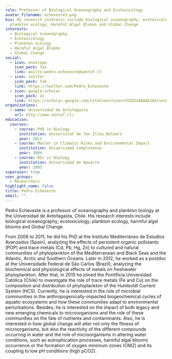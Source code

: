 ```yaml
---
role: Professor of Biological Oceanography and Ecotoxicology
avatar_filename: echeveste3.png
bio: My research interests include biological oceanography, ecotoxicology,
  plankton ecology, Harmful Algal Blooms and Global Change.
interests:
  - Biological oceanography
  - Ecotoxicology
  - Plankton ecology
  - Harmful Algal Blooms
  - Global Change
social:
  - icon: envelope
    icon_pack: fas
    link: mailto:pedro.echeveste@uantof.cl
  - icon: twitter
    icon_pack: fab
    link: https://twitter.com/Pedro_Echeveste
  - icon: google-scholar
    icon_pack: ai
    link: https://scholar.google.com/citations?user=tXID2z8AAAAJ&hl=es&oi=ao
organizations:
  - name: Universidad de Antofagasta
    url: http://www.uantof.cl/
education:
  courses:
    - course: PhD in Biology
      institution: Universitat de les Illes Balears
      year: 2011
    - course: Master in Climatic Risks and Environmental Impact
      institution: Universidad Complutense
      year: 2004
    - course: BSc in Biology
      institution: Universidad de Navarra
      year: 2003
superuser: true
user_groups:
  - Researchers
highlight_name: false
title: Pedro Echeveste
email: ""
---
```

Pedro Echeveste is a professor of oceanography and plankton biology at the Universidad de Antofagasta, Chile. His research interests include biological oceanography, ecotoxicology, plankton ecology, harmful algal blooms and Global Change.

From 2006 to 2011, he did his PhD at the Instituto Mediterráneo de Estudios Avanzados (Spain), analyzing the effects of persistent organic pollutants (POP) and trace metals (Cd, Pb, Hg, Zn) to cultured and natural communities of phytoplankton of the Mediterranean and Black Seas and the Atlantic, Arctic and Southern Oceans. Later in 2012, he worked as a postdoc at the Universidade Federal de São Carlos (Brazil), analyzing the biochemical and physiological effects of metals on freshwater phytoplankton. After that, in 2015 he joined the Pontificia Universidad Católica (Chile) to investigate the role of trace metals (Fe and Cu) on the composition and distribution of phytoplankton of the Humboldt Current System (HCS). Currently, he is interested in the role of microbial communities in the anthropogenically-impacted biogeochemical cycles of aquatic ecosystems and how these communities adapt to environmental perturbations. Besides, he is interested on the impact of both legacy and new emerging chemicals to microorganisms and the role of these communities on the fate of nutrients and contaminants. Also, he is interested in how global change will alter not only the fitness of microorganisms, but also the reactivity of the different compounds occurring in water and the role of microorganisms in altering water conditions, such as eutrophication processes, harmful algal blooms occurrence or the formation of oxygen minimum zones (OMZ) and its coupling to low pH conditions (high pCO2).